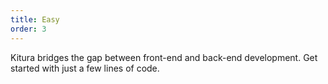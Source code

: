 ```yaml
---
title: Easy
order: 3
---
```


Kitura bridges the gap between front-end and back-end development. Get started with just a few lines of code.
